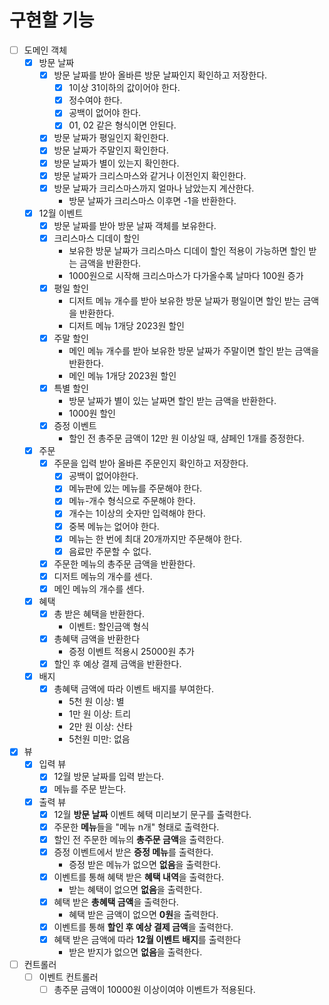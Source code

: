# 구현할 기능
- [ ] 도메인 객체
  - [x] 방문 날짜
    - [x] 방문 날짜를 받아 올바른 방문 날짜인지 확인하고 저장한다.
      - [x] 1이상 31이하의 값이어야 한다.
      - [x] 정수여야 한다.
      - [x] 공백이 없어야 한다.
      - [x] 01, 02 같은 형식이면 안된다.
    - [x] 방문 날짜가 평일인지 확인한다.
    - [x] 방문 날짜가 주말인지 확인한다.
    - [x] 방문 날짜가 별이 있는지 확인한다.
    - [x] 방문 날짜가 크리스마스와 같거나 이전인지 확인한다.
    - [x] 방문 날짜가 크리스마스까지 얼마나 남았는지 계산한다. 
      - 방문 날짜가 크리스마스 이후면 -1을 반환한다.
  - [x] 12월 이벤트
    - [x] 방문 날짜를 받아 방문 날짜 객체를 보유한다.
    - [x] 크리스마스 디데이 할인
      - 보유한 방문 날짜가 크리스마스 디데이 할인 적용이 가능하면 할인 받는 금액을 반환한다.
      - 1000원으로 시작해 크리스마스가 다가올수록 날마다 100원 증가
    - [x] 평일 할인
      - 디저트 메뉴 개수를 받아 보유한 방문 날짜가 평일이면 할인 받는 금액을 반환한다. 
      - 디저트 메뉴 1개당 2023원 할인
    - [x] 주말 할인
      - 메인 메뉴 개수를 받아 보유한 방문 날짜가 주말이면 할인 받는 금액을 반환한다.
      - 메인 메뉴 1개당 2023원 할인
    - [x] 특별 할인
      - 방문 날짜가 별이 있는 날짜면 할인 받는 금액을 반환한다.
      - 1000원 할인
    - [x] 증정 이벤트
      - 할인 전 총주문 금액이 12만 원 이상일 때, 샴페인 1개를 증정한다.
  - [x] 주문
    - [x] 주문을 입력 받아 올바른 주문인지 확인하고 저장한다.
      - [x] 공백이 없어야한다.
      - [x] 메뉴판에 있는 메뉴를 주문해야 한다.
      - [x] 메뉴-개수 형식으로 주문해야 한다.
      - [x] 개수는 1이상의 숫자만 입력해야 한다.
      - [x] 중복 메뉴는 없어야 한다.
      - [x] 메뉴는 한 번에 최대 20개까지만 주문해야 한다.
      - [x] 음료만 주문할 수 없다.
    - [x] 주문한 메뉴의 총주문 금액을 반환한다.
    - [x] 디저트 메뉴의 개수를 센다.
    - [x] 메인 메뉴의 개수를 센다.
  - [x] 혜택
    - [x] 총 받은 혜택을 반환한다.
      - 이벤트: 할인금액 형식
    - [x] 총혜택 금액을 반환한다
      - 증정 이벤트 적용시 25000원 추가
    - [x] 할인 후 예상 결제 금액을 반환한다.
  - [x] 배지
    - [x] 총혜택 금액에 따라 이벤트 배지를 부여한다.
      - 5천 원 이상: 별
      - 1만 원 이상: 트리
      - 2만 원 이상: 산타
      - 5천원 미만: 없음
- [x] 뷰
  - [x] 입력 뷰
    - [x] 12월 방문 날짜를 입력 받는다.
    - [x] 메뉴를 주문 받는다.
  - [x] 출력 뷰
    - [x] 12월 **방문 날짜** 이벤트 혜택 미리보기 문구를 출력한다.
    - [x] 주문한 **메뉴**들을 "메뉴 n개" 형태로 출력한다.
    - [x] 할인 전 주문한 메뉴의 **총주문 금액**을 출력한다.
    - [x] 증정 이벤트에서 받은 **증정 메뉴**를 출력한다.
      - 증정 받은 메뉴가 없으면 **없음**을 출력한다.
    - [x] 이벤트를 통해 혜택 받은 **혜택 내역**을 출력한다.
      - 받는 혜택이 없으면 **없음**을 출력한다.
    - [x] 혜택 받은 **총혜택 금액**을 출력한다.
      - 혜택 받은 금액이 없으면 **0원**을 출력한다.
    - [x] 이벤트를 통해 **할인 후 예상 결제 금액**을 출력한다.
    - [x] 혜택 받은 금액에 따라 **12월 이벤트 배지**를 출력한다
      - 받은 받지가 없으면 **없음**을 출력한다.
- [ ] 컨트롤러
  - [ ] 이벤트 컨트롤러
    - [ ] 총주문 금액이 10000원 이상이여야 이벤트가 적용된다.

